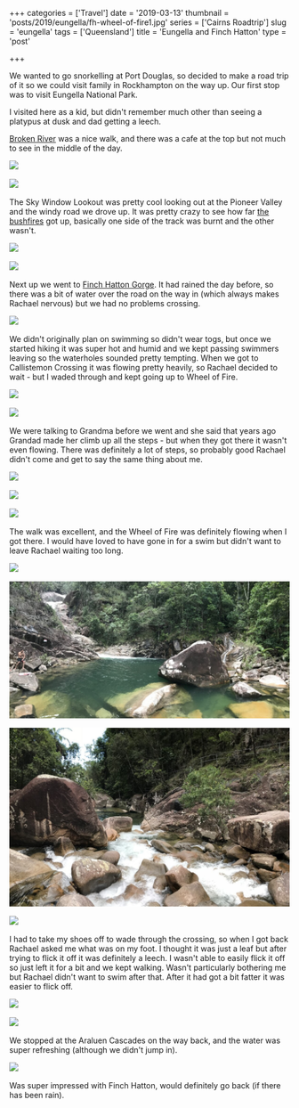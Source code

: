 +++
categories = ['Travel']
date = '2019-03-13'
thumbnail = 'posts/2019/eungella/fh-wheel-of-fire1.jpg'
series = ['Cairns Roadtrip']
slug = 'eungella'
tags = ['Queensland']
title = 'Eungella and Finch Hatton'
type = 'post'

+++

We wanted to go snorkelling at Port Douglas, so decided to make a road trip of it so
we could visit family in Rockhampton on the way up. Our first stop was to visit
Eungella National Park.

I visited here as a kid, but didn't remember much other than seeing a platypus at dusk and dad getting a leech.

[Broken River](https://parks.des.qld.gov.au/parks/great-walks-mackay-highlands/pdf/mackaygw-shortwalks-map.pdf) was a nice walk, and there was a cafe at the top but not much to see in the middle of the day.

![](eungella1.jpg)

![](eungella2.jpg)

The Sky Window Lookout was pretty cool looking out at the Pioneer Valley and the windy road we drove up. It was pretty crazy to see how far [the bushfires](https://www.abc.net.au/news/2018-12-04/eungella-rainforest-future-questioned-by-expert/10578802) got up, basically one side of the track was burnt and the other wasn't.

![](eungella3.jpg)

![](eungella4.jpg)

Next up we went to [Finch Hatton Gorge](https://parks.des.qld.gov.au/parks/eungella/pdf/fhg-eungella-map.pdf). It had rained the day before, so there was a bit of water over the road on the way in (which always makes Rachael nervous) but we had no problems crossing.

![](fh-road.jpg)

We didn't originally plan on swimming so didn't wear togs, but once we started hiking it was super hot and humid and we kept passing swimmers leaving so the waterholes sounded pretty tempting. When we got to Callistemon Crossing it was flowing pretty heavily, so Rachael decided to wait - but I waded through and kept going up to Wheel of Fire.

![](fh-callistemon-crossing1.jpg)

![](fh-callistemon-crossing2.jpg)

We were talking to Grandma before we went and she said that years ago Grandad made her climb up all the steps - but when they got there it wasn't even flowing. There was definitely a lot of steps, so probably good Rachael didn't come and get to say the same thing about me.

![](fh-steps1.jpg)

![](fh-steps2.jpg)

![](fh-steps3.jpg)

The walk was excellent, and the Wheel of Fire was definitely flowing when I got there. I would have loved to have gone in for a swim but didn't want to leave Rachael waiting too long.

![](fh-wheel-of-fire1.jpg)

![](fh-wheel-of-fire2.jpg)

![](fh-wheel-of-fire3.jpg)

![](fh-wheel-of-fire4.jpg)

I had to take my shoes off to wade through the crossing, so when I got back Rachael asked me what was on my foot. I thought it was just a leaf but after trying to flick it off it was definitely a leech. I wasn't able to easily flick it off so just left it for a bit and we kept walking. Wasn't particularly bothering me but Rachael didn't want to swim after that. After it had got a bit fatter it was easier to flick off.

![](fh-leech1.jpg)

![](fh-leech2.jpg)

We stopped at the Araluen Cascades on the way back, and the water was super refreshing (although we didn't jump in).

![](fh-araluen-cascades.jpg)

Was super impressed with Finch Hatton, would definitely go back (if there has been rain).